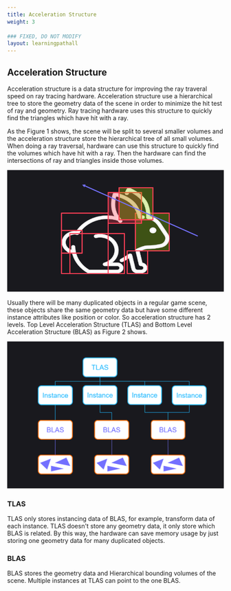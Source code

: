 ```yaml
---
title: Acceleration Structure
weight: 3

### FIXED, DO NOT MODIFY
layout: learningpathall
---
```


## Acceleration Structure

Acceleration structure is a data structure for improving the ray traveral speed on ray tracing hardware. Acceleration structure use a hierarchical tree to store the geometry data of the scene in order to minimize the hit test of ray and geometry. Ray tracing hardware uses this structure to quickly find the triangles which have hit with a ray.

As the Figure 1 shows, the scene will be split to several smaller volumes and the acceleration structure store the hierarchical tree of all small volumes. When doing a ray traversal, hardware can use this structure to quickly find the volumes which have hit with a ray. Then the hardware can find the intersections of ray and triangles inside those volumes.

![](images/as2.png "Figure1. The acceleration structure used to present a scene.")



Usually there will be many duplicated objects in a regular game scene, these objects share the same geometry data but have some different instance attributes like position or color. So acceleration structure has 2 levels. Top Level Acceleration Structure (TLAS) and Bottom Level Acceleration Structure (BLAS) as Figure 2 shows. 

![](images/as.png "Figure2. The acceleration structure tree.")

### TLAS 
TLAS only stores instancing data of BLAS, for example, transform data of each instance. TLAS doesn't store any geometry data, it only store which BLAS is related. By this way, the hardware can save memory usage by just storing one geometry data for many duplicated objects.


### BLAS
BLAS stores the geometry data and Hierarchical bounding volumes of the scene. Multiple instances at TLAS can point to the one BLAS.





